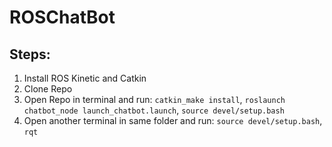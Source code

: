 # ROSChatBot
## Steps:
1. Install ROS Kinetic and Catkin
2. Clone Repo
3. Open Repo in terminal and run: `catkin_make install`, `roslaunch chatbot_node launch_chatbot.launch`, `source devel/setup.bash`
4. Open another terminal in same folder and run: `source devel/setup.bash`, `rqt`

